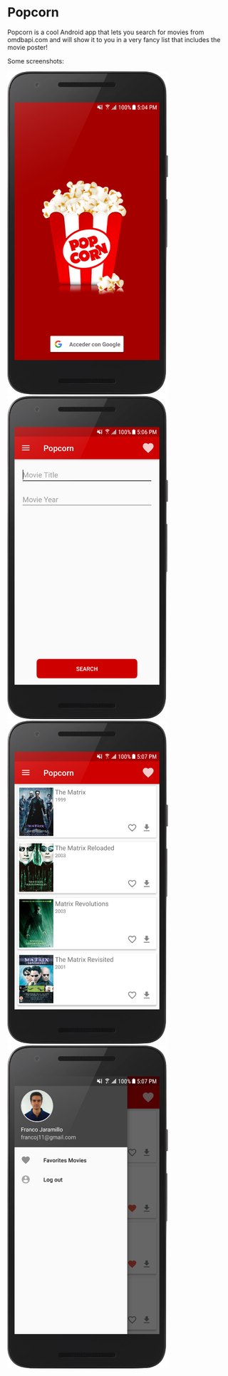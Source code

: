 # Popcorn

Popcorn is a cool Android app that lets you search for movies from omdbapi.com and will show it to you in a very fancy list that includes the movie poster!

Some screenshots:

![alt text](https://github.com/francoj11/popcorn/blob/master/screenshots/1small.png "Screenshot 1")
![alt text](https://github.com/francoj11/popcorn/blob/master/screenshots/2small.png "Screenshot 2")
![alt text](https://github.com/francoj11/popcorn/blob/master/screenshots/3small.png "Screenshot 3")
![alt text](https://github.com/francoj11/popcorn/blob/master/screenshots/4small.png "Screenshot 4")
